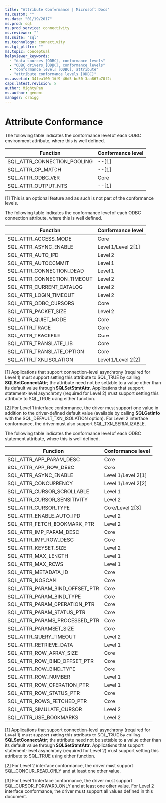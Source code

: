 ```yaml
---
title: "Attribute Conformance | Microsoft Docs"
ms.custom: ""
ms.date: "01/19/2017"
ms.prod: sql
ms.prod_service: connectivity
ms.reviewer: ""
ms.suite: "sql"
ms.technology: connectivity
ms.tgt_pltfrm: ""
ms.topic: conceptual
helpviewer_keywords: 
  - "data sources [ODBC], conformance levels"
  - "ODBC drivers [ODBC], conformance levels"
  - "conformance levels [ODBC], attribute"
  - "attribute conformance levels [ODBC]"
ms.assetid: 34fea100-10f9-46d5-bc50-3aa867b70f24
caps.latest.revision: 5
author: MightyPen
ms.author: genemi
manager: craigg
---
```

# Attribute Conformance
The following table indicates the conformance level of each ODBC environment attribute, where this is well defined.  
  
|Function|Conformance level|  
|--------------|-----------------------|  
|SQL_ATTR_CONNECTION_POOLING|--[1]|  
|SQL_ATTR_CP_MATCH|--[1]|  
|SQL_ATTR_ODBC_VER|Core|  
|SQL_ATTR_OUTPUT_NTS|--[1]|  
  
 [1]   This is an optional feature and as such is not part of the conformance levels.  
  
 The following table indicates the conformance level of each ODBC connection attribute, where this is well defined.  
  
|Function|Conformance level|  
|--------------|-----------------------|  
|SQL_ATTR_ACCESS_MODE|Core|  
|SQL_ATTR_ASYNC_ENABLE|Level 1/Level 2[1]|  
|SQL_ATTR_AUTO_IPD|Level 2|  
|SQL_ATTR_AUTOCOMMIT|Level 1|  
|SQL_ATTR_CONNECTION_DEAD|Level 1|  
|SQL_ATTR_CONNECTION_TIMEOUT|Level 2|  
|SQL_ATTR_CURRENT_CATALOG|Level 2|  
|SQL_ATTR_LOGIN_TIMEOUT|Level 2|  
|SQL_ATTR_ODBC_CURSORS|Core|  
|SQL_ATTR_PACKET_SIZE|Level 2|  
|SQL_ATTR_QUIET_MODE|Core|  
|SQL_ATTR_TRACE|Core|  
|SQL_ATTR_TRACEFILE|Core|  
|SQL_ATTR_TRANSLATE_LIB|Core|  
|SQL_ATTR_TRANSLATE_OPTION|Core|  
|SQL_ATTR_TXN_ISOLATION|Level 1/Level 2[2]|  
  
 [1]   Applications that support connection-level asynchrony (required for Level 1) must support setting this attribute to SQL_TRUE by calling **SQLSetConnectAttr**; the attribute need not be settable to a value other than its default value through **SQLSetStmtAttr**. Applications that support statement-level asynchrony (required for Level 2) must support setting this attribute to SQL_TRUE using either function.  
  
 [2]   For Level 1 interface conformance, the driver must support one value in addition to the driver-defined default value (available by calling **SQLGetInfo** with the SQL_DEFAULT_TXN_ISOLATION option). For Level 2 interface conformance, the driver must also support SQL_TXN_SERIALIZABLE.  
  
 The following table indicates the conformance level of each ODBC statement attribute, where this is well defined.  
  
|Function|Conformance level|  
|--------------|-----------------------|  
|SQL_ATTR_APP_PARAM_DESC|Core|  
|SQL_ATTR_APP_ROW_DESC|Core|  
|SQL_ATTR_ASYNC_ENABLE|Level 1/Level 2[1]|  
|SQL_ATTR_CONCURRENCY|Level 1/Level 2[2]|  
|SQL_ATTR_CURSOR_SCROLLABLE|Level 1|  
|SQL_ATTR_CURSOR_SENSITIVITY|Level 2|  
|SQL_ATTR_CURSOR_TYPE|Core/Level 2[3]|  
|SQL_ATTR_ENABLE_AUTO_IPD|Level 2|  
|SQL_ATTR_FETCH_BOOKMARK_PTR|Level 2|  
|SQL_ATTR_IMP_PARAM_DESC|Core|  
|SQL_ATTR_IMP_ROW_DESC|Core|  
|SQL_ATTR_KEYSET_SIZE|Level 2|  
|SQL_ATTR_MAX_LENGTH|Level 1|  
|SQL_ATTR_MAX_ROWS|Level 1|  
|SQL_ATTR_METADATA_ID|Core|  
|SQL_ATTR_NOSCAN|Core|  
|SQL_ATTR_PARAM_BIND_OFFSET_PTR|Core|  
|SQL_ATTR_PARAM_BIND_TYPE|Core|  
|SQL_ATTR_PARAM_OPERATION_PTR|Core|  
|SQL_ATTR_PARAM_STATUS_PTR|Core|  
|SQL_ATTR_PARAMS_PROCESSED_PTR|Core|  
|SQL_ATTR_PARAMSET_SIZE|Core|  
|SQL_ATTR_QUERY_TIMEOUT|Level 2|  
|SQL_ATTR_RETRIEVE_DATA|Level 1|  
|SQL_ATTR_ROW_ARRAY_SIZE|Core|  
|SQL_ATTR_ROW_BIND_OFFSET_PTR|Core|  
|SQL_ATTR_ROW_BIND_TYPE|Core|  
|SQL_ATTR_ROW_NUMBER|Level 1|  
|SQL_ATTR_ROW_OPERATION_PTR|Level 1|  
|SQL_ATTR_ROW_STATUS_PTR|Core|  
|SQL_ATTR_ROWS_FETCHED_PTR|Core|  
|SQL_ATTR_SIMULATE_CURSOR|Level 2|  
|SQL_ATTR_USE_BOOKMARKS|Level 2|  
  
 [1]   Applications that support connection-level asynchrony (required for Level 1) must support setting this attribute to SQL_TRUE by calling **SQLSetConnectAttr**; the attribute need not be settable to a value other than its default value through **SQLSetStmtAttr**. Applications that support statement-level asynchrony (required for Level 2) must support setting this attribute to SQL_TRUE using either function.  
  
 [2]   For Level 2 interface conformance, the driver must support SQL_CONCUR_READ_ONLY and at least one other value.  
  
 [3]   For Level 1 interface conformance, the driver must support SQL_CURSOR_FORWARD_ONLY and at least one other value. For Level 2 interface conformance, the driver must support all values defined in this document.

